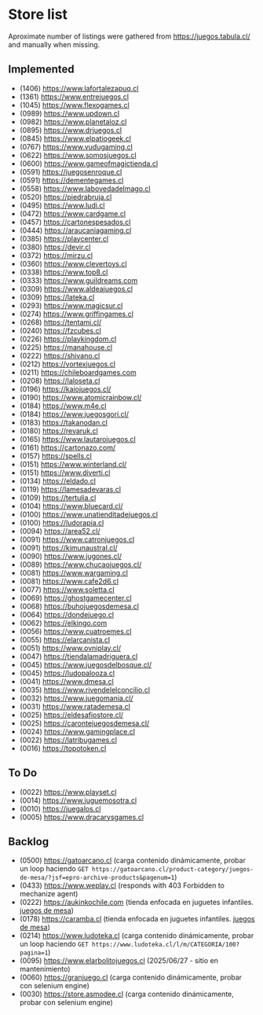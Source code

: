 # Store list

Aproximate number of listings were gathered from https://juegos.tabula.cl/ and manually when missing.

## Implemented

- (1406) https://www.lafortalezapuq.cl
- (1361) https://www.entrejuegos.cl
- (1045) https://www.flexogames.cl
- (0989) https://www.updown.cl
- (0982) https://www.planetaloz.cl
- (0895) https://www.drjuegos.cl
- (0845) https://www.elpatiogeek.cl
- (0767) https://www.vudugaming.cl
- (0622) https://www.somosjuegos.cl
- (0600) https://www.gameofmagictienda.cl
- (0591) https://juegosenroque.cl
- (0591) https://dementegames.cl
- (0558) https://www.labovedadelmago.cl
- (0520) https://piedrabruja.cl
- (0495) https://www.ludi.cl
- (0472) https://www.cardgame.cl
- (0457) https://cartonespesados.cl
- (0444) https://araucaniagaming.cl
- (0385) https://playcenter.cl
- (0380) https://devir.cl
- (0372) https://mirzu.cl
- (0360) https://www.clevertoys.cl
- (0338) https://www.top8.cl
- (0333) https://www.guildreams.com
- (0309) https://www.aldeajuegos.cl
- (0309) https://lateka.cl
- (0293) https://www.magicsur.cl
- (0274) https://www.griffingames.cl
- (0268) https://tentami.cl/
- (0240) https://fzcubes.cl
- (0226) https://playkingdom.cl
- (0225) https://manahouse.cl
- (0222) https://shivano.cl
- (0212) https://vortexjuegos.cl
- (0211) https://chileboardgames.com
- (0208) https://laloseta.cl
- (0196) https://kaiojuegos.cl/
- (0190) https://www.atomicrainbow.cl/
- (0184) https://www.m4e.cl
- (0184) https://www.juegosgori.cl/
- (0183) https://takanodan.cl
- (0180) https://revaruk.cl
- (0165) https://www.lautarojuegos.cl
- (0161) https://cartonazo.com/
- (0157) https://spells.cl
- (0151) https://www.winterland.cl/
- (0151) https://www.diverti.cl
- (0134) https://eldado.cl
- (0119) https://lamesadevaras.cl
- (0109) https://tertulia.cl
- (0104) https://www.bluecard.cl/
- (0100) https://www.unatienditadejuegos.cl
- (0100) https://ludorapia.cl
- (0094) https://area52.cl/
- (0091) https://www.catronjuegos.cl
- (0091) https://kimunaustral.cl/
- (0090) https://www.jugones.cl/
- (0089) https://www.chucaojuegos.cl/
- (0081) https://www.wargaming.cl
- (0081) https://www.cafe2d6.cl
- (0077) https://www.soletta.cl
- (0069) https://ghostgamecenter.cl
- (0068) https://buhojuegosdemesa.cl
- (0064) https://dondejuego.cl
- (0062) https://elkingo.com
- (0056) https://www.cuatroemes.cl
- (0055) https://elarcanista.cl
- (0051) https://www.ovniplay.cl/
- (0047) https://tiendalamadriguera.cl
- (0045) https://www.juegosdelbosque.cl/
- (0045) https://ludopalooza.cl
- (0041) https://www.dmesa.cl
- (0035) https://www.rivendelelconcilio.cl
- (0032) https://www.juegomania.cl/
- (0031) https://www.ratademesa.cl
- (0025) https://eldesafiostore.cl/
- (0025) https://carontejuegosdemesa.cl/
- (0024) https://www.gamingplace.cl
- (0022) https://latribugames.cl
- (0016) https://topotoken.cl

## To Do

- (0022) https://www.playset.cl
- (0014) https://www.juguemosotra.cl
- (0010) https://juegalos.cl
- (0005) https://www.dracarysgames.cl

## Backlog

- (0500) https://gatoarcano.cl (carga contenido dinámicamente, probar un loop haciendo `GET https://gatoarcano.cl/product-category/juegos-de-mesa/?jsf=epro-archive-products&pagenum=1`)
- (0433) https://www.weplay.cl (responds with 403 Forbidden to mechanize agent)
- (0222) https://aukinkochile.com (tienda enfocada en juguetes infantiles. [juegos de mesa](https://aukinkochile.com/web/categoria-producto/juegos-de-mesa/))
- (0178) https://caramba.cl (tienda enfocada en juguetes infantiles. [juegos de mesa](https://caramba.cl/collections/juegos-de-mesa))
- (0214) https://www.ludoteka.cl (carga contenido dinámicamente, probar un loop haciendo `GET https://www.ludoteka.cl/l/m/CATEGORIA/100?pagina=1`)
- (0095) https://www.elarbolitojuegos.cl (2025/06/27 - sitio en mantenimiento)
- (0060) https://granjuego.cl (carga contenido dinámicamente, probar con selenium engine)
- (0030) https://store.asmodee.cl (carga contenido dinámicamente, probar con selenium engine)
